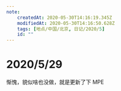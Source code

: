 ```yaml
---
note:
    createdAt: 2020-05-30T14:16:19.345Z
    modifiedAt: 2020-05-30T14:16:50.628Z
    tags: [地点/中国/北京, 日记/2020/5]
    id: ""
---
```

# 2020/5/29

惭愧，貌似啥也没做，就是更新了下 MPE



